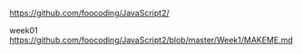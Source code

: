 https://github.com/foocoding/JavaScript2/

week01 https://github.com/foocoding/JavaScript2/blob/master/Week1/MAKEME.md
